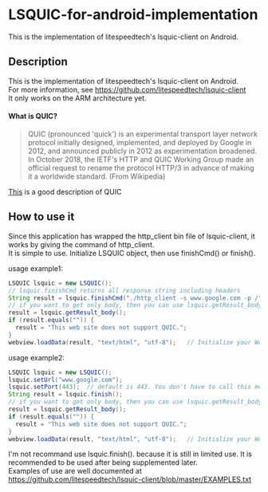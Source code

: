 # LSQUIC-for-android-implementation
This is the implementation of litespeedtech's lsquic-client on Android.

## Description
This is the implementation of litespeedtech's lsquic-client on Android.<br/>
For more information, see https://github.com/litespeedtech/lsquic-client<br/>
It only works on the ARM architecture yet.

#### What is QUIC?
> QUIC (pronounced 'quick') is an experimental transport layer network protocol initially designed, implemented, and deployed by Google  in 2012, and announced publicly in 2012 as experimentation broadened.<br/>
> In October 2018, the IETF's HTTP and QUIC Working Group made an official request to rename the protocol HTTP/3 in advance of making it a worldwide standard. (From Wikipedia)

[This](https://www.chromium.org/quic) is a good description of QUIC

## How to use it
Since this application has wrapped the http_client bin file of lsquic-client, it works by giving the command of http_client.<br/>
It is simple to use. Initialize LSQUIC object, then use finishCmd() or finish().

usage example1:
```Java
LSQUIC lsquic = new LSQUIC();
// lsquic.finishCmd returns all response string including headers
String result = lsquic.finishCmd("./http_client -s www.google.com -p /");
// if you want to get only body, then you can use lsquic.getResult_body();
result = lsquic.getResult_body();
if (result.equals("")) {
  result = "This web site does not support QUIC.";
}
webview.loadData(result, "text/html", "utf-8");   // Initialize your WebView before
```
usage example2:
```Java
LSQUIC lsquic = new LSQUIC();
lsquic.setUrl("www.google.com");
lsquic.setPort(443);  // default is 443. You don't have to call this method if the port number is 443.
String result = lsquic.finish();
// if you want to get only body, then you can use lsquic.getResult_body();
result = lsquic.getResult_body();
if (result.equals("")) {
  result = "This web site does not support QUIC.";
}
webview.loadData(result, "text/html", "utf-8");   // Initialize your WebView before
```
I'm not recommand use lsquic.finish(). because it is still in limited use. It is recommended to be used after being supplemented later.<br/>
Examples of use are well documented at https://github.com/litespeedtech/lsquic-client/blob/master/EXAMPLES.txt


